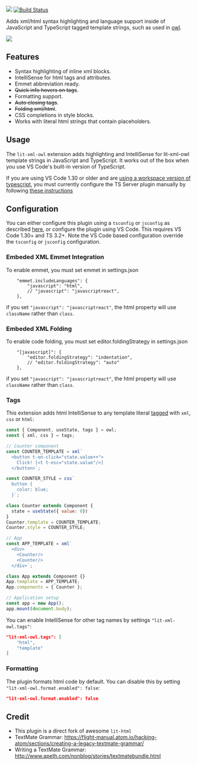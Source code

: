 [![](https://vsmarketplacebadge.apphb.com/version/x2nie.lit-xml-owl.svg)](https://marketplace.visualstudio.com/items?itemName=x2nie.lit-xml-owl) [![Build Status](https://travis-ci.org/x2nie/vscode-lit-xml-owl.svg?branch=master)](https://travis-ci.org/x2nie/vscode-lit-xml-owl)

Adds xml/html syntax highlighting and language support inside of JavaScript and TypeScript tagged template strings, such as used in [owl](https://github.com/odoo/owl/blob/master/doc/reference/component.md).

![](https://github.com/x2nie/vscode-lit-xml-owl/raw/master/docs/example.gif)


## Features

- Syntax highlighting of inline xml blocks.
- IntelliSense for html tags and attributes.
- Emmet abbreviation ready.
- ~~Quick info hovers on tags~~.
- Formatting support.
- ~~Auto closing tags~~.
- ~~Folding xml/html~~.
- CSS completions in style blocks.
- Works with literal html strings that contain placeholders.

## Usage
The `lit-xml-owl` extension adds highlighting and IntelliSense for lit-xml-owl template strings in JavaScript and TypeScript. It works out of the box when you use VS Code's built-in version of TypeScript.

If you are using VS Code 1.30 or older and are [using a workspace version of typescript](https://code.visualstudio.com/Docs/languages/typescript#_using-newer-typescript-versions), you must currently configure the TS Server plugin manually by following [these instructions](https://github.com/Microsoft/typescript-lit-xml-owl-plugin#usage)

## Configuration

You can either configure this plugin using a `tsconfig` or `jsconfig` as described [here](https://github.com/Microsoft/typescript-lit-xml-owl-plugin#configuration), or configure the plugin using VS Code. This requires VS Code 1.30+ and TS 3.2+. Note the VS Code based configuration override the `tsconfig` or `jsconfig` configuration.

### Embeded XML Emmet Integration
To enable emmet, you must set emmet in settings.json

```jsonc
    "emmet.includeLanguages": {
        "javascript": "html",
        // "javascript": "javascriptreact", 
    },
```
if you set `"javascript": "javascriptreact"`, the html property will use `className` rather than `class`. 

### Embeded XML Folding
To enable code folding, you must set editor.foldingStrategy in settings.json

```jsonc
    "[javascript]": {
        "editor.foldingStrategy": "indentation",
        // "editor.foldingStrategy": "auto"
    },
```
if you set `"javascript": "javascriptreact"`, the html property will use `className` rather than `class`. 

### Tags
This extension adds html IntelliSense to any template literal [tagged](https://developer.mozilla.org/en-US/docs/Web/JavaScript/Reference/Template_literals) with `xml`, `css` or `html`:

```js
const { Component, useState, tags } = owl;
const { xml, css } = tags;

// Counter component
const COUNTER_TEMPLATE = xml`
  <button t-on-click="state.value++">
    Click! [<t t-esc="state.value"/>]
  </button>`;

const COUNTER_STYLE = css`
  button {
    color: blue;
  }`;

class Counter extends Component {
  state = useState({ value: 0})
}
Counter.template = COUNTER_TEMPLATE;
Counter.style = COUNTER_STYLE;

// App
const APP_TEMPLATE = xml`
  <div>
    <Counter/>
    <Counter/>
  </div>`;

class App extends Component {}
App.template = APP_TEMPLATE;
App.components = { Counter };

// Application setup
const app = new App();
app.mount(document.body);
```

You can enable IntelliSense for other tag names by settings `"lit-xml-owl.tags"`:

```json
"lit-xml-owl.tags": [
    "html",
    "template"
]
```

### Formatting
The plugin formats html code by default. You can disable this by setting `"lit-xml-owl.format.enabled": false`:

```json
"lit-xml-owl.format.enabled": false
```

## Credit
- This plugin is a direct fork of awesome `lit-html` 
- TextMate Grammar: https://flight-manual.atom.io/hacking-atom/sections/creating-a-legacy-textmate-grammar/
- Writing a TextMate Grammar: http://www.apeth.com/nonblog/stories/textmatebundle.html